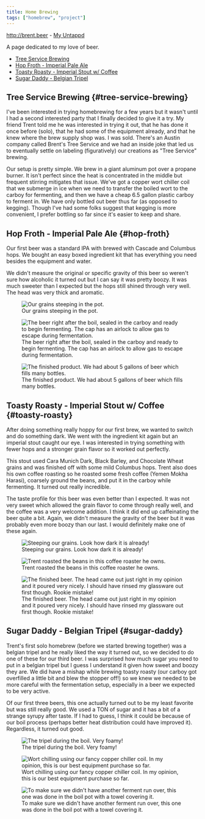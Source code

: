 ```yaml
---
title: Home Brewing
tags: ["homebrew", "project"]
---
```


<div class="text-center">
<a href="http://brent.beer">http://brent.beer</a> - <a href="https://untappd.com/user/Brentwalther">My Untappd</a>
</div>

A page dedicated to my love of beer.

- [Tree Service Brewing](#tree-service-brewing)
- [Hop Froth - Imperial Pale Ale](#hop-froth)
- [Toasty Roasty - Imperial Stout w/ Coffee](#toasty-roasty)
- [Sugar Daddy - Belgian Tripel](#sugar-daddy)

## Tree Service Brewing {#tree-service-brewing}

I've been interested in trying homebrewing for a few years but it wasn't until
I had a second interested party that I finally decided to give it a try. My
friend Trent told me he was interested in trying it out, that he has done it
once before (solo), that he had some of the equipment already, and that he
knew where the brew supply shop was. I was sold. There's an Austin company
called Brent's Tree Service and we had an inside joke that led us to eventually
settle on labeling (figuratively) our creations as "Tree Service" brewing.

Our setup is pretty simple. We brew in a giant aluminum pot over a propane
burner. It isn't perfect since the heat is concentrated in the middle but
frequent stirring mitigates that issue. We've got a copper wort chiller coil
that we submerge in ice when we need to transfer the boiled wort to the
carboy for fermenting, and then we have a cheap 6.5 gallon plastic carboy to
ferment in. We have only bottled out beer thus far (as opposed to kegging).
Though I've had some folks suggest that kegging is more convenient, I prefer
bottling so far since it's easier to keep and share.

## Hop Froth - Imperial Pale Ale {#hop-froth}

Our first beer was a standard IPA with brewed with Cascade and Columbus hops.
We bought an easy boxed ingredient kit that has everything you need besides the
equipment and water.

We didn't measure the original or specific gravity of this beer so weren't sure how alcoholic it turned out but I can say it was pretty boozy. It was much sweeter than I expected but the hops still shined through very well. The head was very thick and aromatic.

<figure>
  <img alt="Our grains steeping in the pot." src="/img/hop_froth_grain_steep.jpg" />
  <figcaption>Our grains steeping in the pot.</figcaption>
</figure>


<figure>
  <img alt="The beer right after the boil, sealed in the carboy and ready to begin fermenting. The cap has an airlock to allow gas to escape during fermentation." src="/img/hop_froth_fermentation.jpg" />
  <figcaption>The beer right after the boil, sealed in the carboy and ready to begin fermenting. The cap has an airlock to allow gas to escape during fermentation.</figcaption>
</figure>


<figure>
  <img alt="The finished product. We had about 5 gallons of beer which fills many bottles." src="/img/hop_froth_bottles.jpg" />
  <figcaption>The finished product. We had about 5 gallons of beer which fills many bottles.</figcaption>
</figure>

## Toasty Roasty - Imperial Stout w/ Coffee {#toasty-roasty}

After doing something really hoppy for our first brew, we wanted to switch and do something dark. We went with the ingredient kit again but an imperial stout caught our eye. I was interested in trying something with fewer hops and a stronger grain flavor so it worked out perfectly.

This stout used Cara Munich Dark, Black Barley, and Chocolate Wheat grains and was finished off with some mild Columbus hops. Trent also does his own coffee roasting so he roasted some fresh coffee (Yemen Mokha Harasi), coarsely ground the beans, and put it in the carboy while fermenting. It turned out really incredible.

The taste profile for this beer was even better than I expected. It was not very sweet which allowed the grain flavor to come through really well, and the coffee was a very welcome addition. I think it did end up caffeinating the beer quite a bit. Again, we didn't measure the gravity of the beer but it was probably even more boozy than our last. I would definitely make one of these again.

<figure>
  <img alt="Steeping our grains. Look how dark it is already!" src="/img/toasty_roasty_grain_steep.jpg" />
  <figcaption>Steeping our grains. Look how dark it is already!</figcaption>
</figure>


<figure>
  <img alt="Trent roasted the beans in this coffee roaster he owns." src="/img/trent_coffee_roaster.jpg" />
  <figcaption>Trent roasted the beans in this coffee roaster he owns.</figcaption>
</figure>


<figure>
  <img alt="The finished beer. The head came out just right in my opinion and it poured very nicely. I should have rinsed my glassware out first though. Rookie mistake!" src="/img/toasty_roasty_glamour_shot.jpg" />
  <figcaption>The finished beer. The head came out just right in my opinion and it poured very nicely. I should have rinsed my glassware out first though. Rookie mistake!</figcaption>
</figure>

## Sugar Daddy - Belgian Tripel {#sugar-daddy}

Trent's first solo homebrew (before we started brewing together) was a belgian tripel and he really liked the way it turned out, so we decided to do one of these for our third beer. I was surprised how much sugar you need to put in a belgian tripel but I guess I understand it given how sweet and boozy they are. We did have a mishap while brewing toasty roasty (our carboy got overfilled a little bit and blew the stopper off!) so we knew we needed to be more careful with the fermentation setup, especially in a beer we expected to be very active.

Of our first three beers, this one actually turned out to be my least favorite but was still really good. We used a TON of sugar and it has a bit of a strange syrupy after taste. If I had to guess, I think it could be because of our boil process (perhaps better heat distribution could have improved it). Regardless, it turned out good.

<figure>
  <img alt="The tripel during the boil. Very foamy!" src="/img/sugar_daddy_boil.jpg" />
  <figcaption>The tripel during the boil. Very foamy!</figcaption>
</figure>


<figure>
  <img alt="Wort chilling using our fancy copper chiller coil. In my opinion, this is our best equipment purchase so far." src="/img/sugar_daddy_chill.jpg" />
  <figcaption>Wort chilling using our fancy copper chiller coil. In my opinion, this is our best equipment purchase so far.</figcaption>
</figure>


<figure>
  <img alt="To make sure we didn't have another ferment run over, this one was done in the boil pot with a towel covering it." src="/img/sugar_daddy_ferment.jpg" />
  <figcaption>To make sure we didn't have another ferment run over, this one was done in the boil pot with a towel covering it.</figcaption>
</figure>
